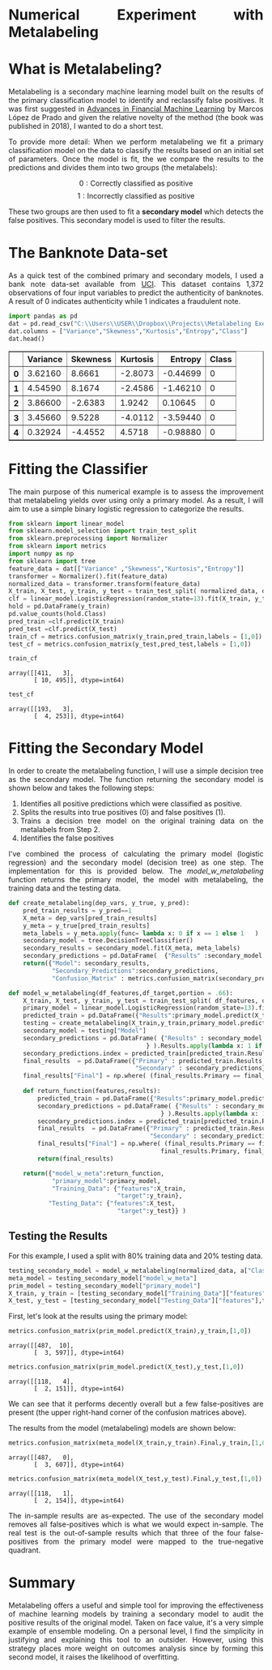 <div style="text-align: justify"> 
    
# Numerical Experiment with Metalabeling

# What is Metalabeling?

Metalabeling is a secondary machine learning model built on the results of the primary classification model to identify and reclassify false positives. It was first suggested in [Advances in Financial Machine Learning](https://www.amazon.com/Advances-Financial-Machine-Learning-Marcos-ebook/dp/B079KLDW21/ref=sr_1_3?crid=2YD9Z0HQ4TRR0&dchild=1&keywords=advances+in+financial+machine+learning&qid=1587241148&sprefix=advances+in+machine%2Caps%2C207&sr=8-3) by Marcos López de Prado and given the relative novelty of the method (the book was published in 2018), I wanted to do a short test.

To provide more detail: When we perform metalabeling we fit a primary classification model on the data to classify the results based on an initial set of parameters. Once the model is fit, the we compare the results to the predictions and divides them into two groups (the metalabels):

$$ 0: \text{Correctly classified as positive} $$
$$ 1: \text{Incorrectly classified as positive} $$

These two groups are then used to fit a **secondary model** which detects the false positives. This secondary model is used to filter the results. 

# The Banknote Data-set

As a quick test of the combined primary and secondary models, I used a bank note data-set available from [UCI](https://archive.ics.uci.edu/ml/datasets/banknote+authentication). This dataset contains 1,372 observations of four input variables to predict the authenticity of banknotes. A result of 0 indicates authenticity while 1 indicates a fraudulent note.


```python
import pandas as pd
dat = pd.read_csv("C:\\Users\\USER\\Dropbox\\Projects\\Metalabeling Exercise\\data_banknote_authentication.txt",header = None)
dat.columns = ["Variance","Skewness","Kurtosis","Entropy","Class"]
dat.head()
```




<div>
<style scoped>
    .dataframe tbody tr th:only-of-type {
        vertical-align: middle;
    }

    .dataframe tbody tr th {
        vertical-align: top;
    }

    .dataframe thead th {
        text-align: right;
    }
</style>
<table border="1" class="dataframe">
  <thead>
    <tr style="text-align: right;">
      <th></th>
      <th>Variance</th>
      <th>Skewness</th>
      <th>Kurtosis</th>
      <th>Entropy</th>
      <th>Class</th>
    </tr>
  </thead>
  <tbody>
    <tr>
      <th>0</th>
      <td>3.62160</td>
      <td>8.6661</td>
      <td>-2.8073</td>
      <td>-0.44699</td>
      <td>0</td>
    </tr>
    <tr>
      <th>1</th>
      <td>4.54590</td>
      <td>8.1674</td>
      <td>-2.4586</td>
      <td>-1.46210</td>
      <td>0</td>
    </tr>
    <tr>
      <th>2</th>
      <td>3.86600</td>
      <td>-2.6383</td>
      <td>1.9242</td>
      <td>0.10645</td>
      <td>0</td>
    </tr>
    <tr>
      <th>3</th>
      <td>3.45660</td>
      <td>9.5228</td>
      <td>-4.0112</td>
      <td>-3.59440</td>
      <td>0</td>
    </tr>
    <tr>
      <th>4</th>
      <td>0.32924</td>
      <td>-4.4552</td>
      <td>4.5718</td>
      <td>-0.98880</td>
      <td>0</td>
    </tr>
  </tbody>
</table>
</div>



# Fitting the Classifier

The main purpose of this numerical example is to assess the improvement that metalabeling yields over using only a primary model. As a result, I will aim to use a simple binary logistic regression to categorize the results.


```python
from sklearn import linear_model
from sklearn.model_selection import train_test_split
from sklearn.preprocessing import Normalizer
from sklearn import metrics
import numpy as np
from sklearn import tree
feature_data = dat[["Variance" ,"Skewness","Kurtosis","Entropy"]] 
transformer = Normalizer().fit(feature_data)  
normalized_data = transformer.transform(feature_data)
X_train, X_test, y_train, y_test = train_test_split( normalized_data, dat["Class"] , test_size=0.33, random_state=42)
clf = linear_model.LogisticRegression(random_state=13).fit(X_train, y_train)
hold = pd.DataFrame(y_train)
pd.value_counts(hold.Class)
pred_train =clf.predict(X_train)
pred_test =clf.predict(X_test)
train_cf = metrics.confusion_matrix(y_train,pred_train,labels = [1,0])
test_cf = metrics.confusion_matrix(y_test,pred_test,labels = [1,0])
```


```python
train_cf
```




    array([[411,   3],
           [ 10, 495]], dtype=int64)




```python
test_cf
```




    array([[193,   3],
           [  4, 253]], dtype=int64)



# Fitting the Secondary Model

In order to create the metalabeling function, I will use a simple decision tree as the secondary model. The function returning the secondary model is shown below and takes the following steps:

1. Identifies all positive predictions which were classified as positive.
2. Splits the results into true positives (0) and false positives (1).
3. Trains a decision tree model on the original training data on the metalabels from Step 2.
4. Identifies the false positives

I've combined the process of calculating the primary model (logistic regression) and the secondary model (decision tree) as one step. The implementation for this is provided below. The *model_w_metalabeling* function returns the primary model, the model with metalabeling, the training data and the testing data.


```python
def create_metalabeling(dep_vars, y_true, y_pred):
    pred_train_results = y_pred==1
    X_meta = dep_vars[pred_train_results]
    y_meta = y_true[pred_train_results]
    meta_labels = y_meta.apply(func= lambda x: 0 if x == 1 else 1   )    
    secondary_model = tree.DecisionTreeClassifier()
    secondary_results = secondary_model.fit(X_meta, meta_labels)
    secondary_predictions = pd.DataFrame(  {"Results" :secondary_model.predict(X_meta)}) 
    return({"Model": secondary_results,
            "Secondary_Predictions":secondary_predictions,
            "Confusion_Matrix" : metrics.confusion_matrix(secondary_predictions,meta_labels)})

def model_w_metalabeling(df_features,df_target,portion = .66):
    X_train, X_test, y_train, y_test = train_test_split( df_features, df_target , test_size=1-portion, random_state=13)
    primary_model = linear_model.LogisticRegression(random_state=13).fit(X_train, y_train)
    predicted_train = pd.DataFrame({"Results":primary_model.predict(X_train)})
    testing = create_metalabeling(X_train,y_train,primary_model.predict(X_train))
    secondary_model = testing["Model"]
    secondary_predictions = pd.DataFrame( {"Results" : secondary_model.predict(X_train[predicted_train.Results==1])
                                      } ).Results.apply(lambda x: 1 if x ==0 else 0)
    secondary_predictions.index = predicted_train[predicted_train.Results==1].index
    final_results  = pd.DataFrame({"Primary" : predicted_train.Results,
                                   "Secondary" : secondary_predictions}   )
    final_results["Final"] = np.where( (final_results.Primary == final_results.Secondary )|( final_results.Secondary.isna()), final_results.Primary, final_results.Secondary)
    
    def return_function(features,results):
        predicted_train = pd.DataFrame({"Results":primary_model.predict(features)})
        secondary_predictions = pd.DataFrame( {"Results" : secondary_model.predict(features[predicted_train.Results==1])
                                          } ).Results.apply(lambda x: 1 if x ==0 else 0)
        secondary_predictions.index = predicted_train[predicted_train.Results==1].index
        final_results  = pd.DataFrame({"Primary" : predicted_train.Results,
                                       "Secondary" : secondary_predictions}   )
        final_results["Final"] = np.where( (final_results.Primary == final_results.Secondary )|( final_results.Secondary.isna()), 
                                          final_results.Primary, final_results.Secondary)
        return(final_results)

    return({"model_w_meta":return_function,
            "primary_model":primary_model,
            "Training_Data": {"features":X_train,
                              "target":y_train},
           "Testing_Data": {"features":X_test,
                              "target":y_test}} )
```

## Testing the Results

For this example, I used a split with 80% training data and 20% testing data.


```python
testing_secondary_model = model_w_metalabeling(normalized_data, a["Class"],portion = .8)
meta_model = testing_secondary_model["model_w_meta"]
prim_model = testing_secondary_model["primary_model"]
X_train, y_train = [testing_secondary_model["Training_Data"]["features"],testing_secondary_model["Training_Data"]["target"] ]
X_test, y_test = [testing_secondary_model["Testing_Data"]["features"],testing_secondary_model["Testing_Data"]["target"]]
```

First, let's look at the results using the primary model:


```python
metrics.confusion_matrix(prim_model.predict(X_train),y_train,[1,0])
```




    array([[487,  10],
           [  3, 597]], dtype=int64)




```python
metrics.confusion_matrix(prim_model.predict(X_test),y_test,[1,0])
```




    array([[118,   4],
           [  2, 151]], dtype=int64)



We can see that it performs decently overall but a few false-positives are present (the upper right-hand corner of the confusion matrices above). 

The results from the model (metalabeling) models are shown below:


```python
metrics.confusion_matrix(meta_model(X_train,y_train).Final,y_train,[1,0])
```




    array([[487,   0],
           [  3, 607]], dtype=int64)




```python
metrics.confusion_matrix(meta_model(X_test,y_test).Final,y_test,[1,0])
```




    array([[118,   1],
           [  2, 154]], dtype=int64)



The in-sample results are as-expected. The use of the secondary model removes all false-positives which is what we would expect in-sample. The real test is the out-of-sample results which that three of the four false-positives from the primary model were mapped to the true-negative quadrant.

# Summary

Metalabeling offers a useful and simple tool for improving the effectiveness of machine learning models by training a secondary model to audit the positive results of the original model. Taken on face value, it's a very simple example of ensemble modeling. On a personal level, I find the simplicity in justifying and explaining this tool to an outsider. However, using this strategy places more weight on outcomes analysis since by forming this second model, it raises the likelihood of overfitting.
</div>
